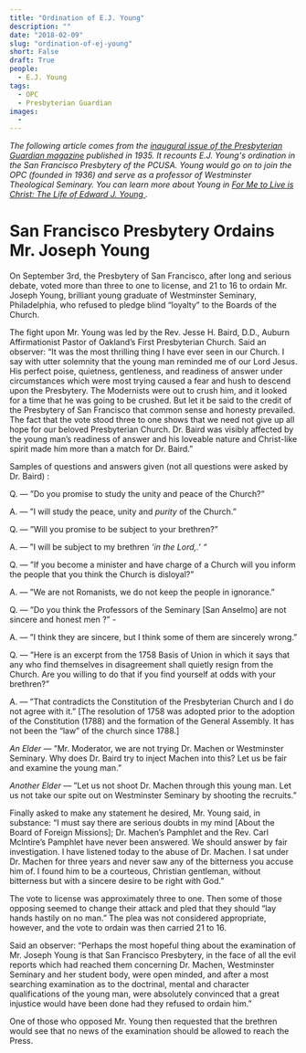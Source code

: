 ```yaml
---
title: "Ordination of E.J. Young"
description: ""
date: "2018-02-09"
slug: "ordination-of-ej-young"
short: False
draft: True
people:
  - E.J. Young
tags:
  - OPC
  - Presbyterian Guardian
images:
  - 
---
```


_The following article comes from the [inaugural issue of the Presbyterian Guardian magazine](https://www.opc.org/guardian.html) published in 1935. 
It recounts E.J. Young's ordination in the San Francisco Presbytery of the PCUSA. Young would go on to join the OPC (founded in 1936) and serve as a professor of Westminster 
Theological Seminary. You can learn more about Young in [For Me to Live is Christ: The Life of Edward J. Young
](https://store.opc.org/ProductDetails.asp?ProductCode=EJ-Young-Biography)._

# San Francisco Presbytery Ordains Mr. Joseph Young

On September 3rd, the Presbytery of San Francisco, after long and serious debate, voted more than three to one to license, and 21 to 16 to ordain Mr. Joseph Young, brilliant young graduate of Westminster Seminary, Philadelphia, who refused to pledge blind “loyalty” to the Boards of the Church.

The fight upon Mr. Young was led by the Rev. Jesse H. Baird, D.D., Auburn Affirmationist Pastor of Oakland’s First Presbyterian Church. Said an observer: “It was the most thrilling thing I have ever seen in our Church. I say with utter solemnity that the young man reminded me of our Lord Jesus. His perfect poise, quietness, gentleness, and readiness of answer under circumstances which were most trying caused a fear and hush to descend upon the Presbytery. The Modernists were out to crush him, and it looked for a time that he was going to be crushed. But let it be said to the credit of the Presbytery of San Francisco that common sense and honesty prevailed. The fact that the vote stood three to one shows that we need not give up all hope for our beloved Presbyterian Church. Dr. Baird was visibly affected by the young man’s readiness of answer and his loveable nature and Christ-like spirit made him more than a match for Dr. Baird.”

Samples of questions and answers given (not all questions were asked by Dr. Baird) :

Q. — ”Do you promise to study the unity and peace of the Church?”

A. — ”I will study the peace, unity and _purity_ of the Church.”

Q. — ”Will you promise to be subject to your brethren?”

A. — ”I will be subject to my brethren _’in the Lord,.’ “_

Q. — ”If you become a minister and have charge of a Church will you inform the people that you think the Church is disloyal?”

A. — ”We are not Romanists, we do not keep the people in ignorance.”

Q. — ”Do you think the Professors of the Seminary [San Anselmo] are not sincere and honest men ?”        -

A. — ”I think they are sincere, but I think some of them are sincerely wrong.”

Q. — ”Here is an excerpt from the 1758 Basis of Union in which it says that any who find themselves in disagreement shall quietly resign from the Church. Are you willing to do that if you find yourself at odds with your brethren?”

A. — ”That contradicts the Constitution of the Presbyterian Church and I do not agree with it.” [The resolution of 1758 was adopted prior to the adoption of the Constitution (1788) and the formation of the General Assembly. It has not been the “law” of the church since 1788.]

_An Elder_ — ”Mr. Moderator, we are not trying Dr. Machen or Westminster Seminary. Why does Dr. Baird try to inject Machen into this? Let us be fair and examine the young man.”

_Another Elder_ — ”Let us not shoot Dr. Machen through this young man. Let us not take our spite out on Westminster Seminary by shooting the recruits.”

Finally asked to make any statement he desired, Mr. Young said, in substance: “I must say there are serious doubts in my mind [About the Board of Foreign Missions]; Dr. Machen’s Pamphlet and the Rev. Carl Mclntire’s Pamphlet have never been answered. We should answer by fair investigation. I have listened today to the abuse of Dr. Machen. I sat under Dr. Machen for three years and never saw any of the bitterness you accuse him of. I found him to be a courteous, Christian gentleman, without bitterness but with a sincere desire to be right with God.”

The vote to license was approximately three to one. Then some of those opposing seemed to change their attack and pled that they should “lay hands hastily on no man.” The plea was not considered appropriate, however, and the vote to ordain was then carried 21 to 16.

Said an observer: “Perhaps the most hopeful thing about the examination of Mr. Joseph Young is that San Francisco Presbytery, in the face of all the evil reports which had reached them concerning Dr. Machen, Westminster Seminary and her student body, were open minded, and after a most searching examination as to the doctrinal, mental and character qualifications of the young man, were absolutely convinced that a great injustice would have been done had they refused to ordain him.”

One of those who opposed Mr. Young then requested that the brethren would see that no news of the examination should be allowed to reach the Press.
